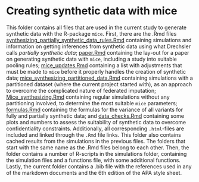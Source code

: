 # Creating synthetic data with mice

This folder contains all files that are used in the current study to generate synthetic data with the R-package `mice`. First, there are the .Rmd files [synthesizing_partially_synthetic_data_rules.Rmd](https://amices.org/Federated_imputation/mice_synthesizing/synthesizing_partially_synthetic_data_rules.html) containing simulations and information on getting inferences from synthetic data using what Drechsler calls *partially synthetic data*; [paper.Rmd](https://amices.org/Federated_imputation/mice_synthesizing/paper.html) containing the lay-out for a paper on generating synthetic data with `mice`, including a study into suitable pooling rules; [mice_updates.Rmd](https://amices.org/Federated_imputation/mice_synthesizing/mice_updates.html) containing a list with adjustments that must be made to `mice` before it properly handles the creation of synthetic data; [mice_synthesizing_partitioned_data.Rmd](https://amices.org/Federated_imputation/mice_synthesizing/mice_synthesizing_partitioned_data.html) containing simulations with a partitioned dataset (where the current project started with), as an approach to overcome the complicated nature of federated imputation; [Mice_synthesizing.Rmd](https://amices.org/Federated_imputation/mice_synthesizing/Mice_Synthesizing.html) containing regular simulations without any partitioning involved, to determine the most suitable `mice` parameters; [formulas.Rmd](https://amices.org/Federated_imputation/mice_synthesizing/formulas.html) containing the formulas for the variance of all variants for fully and partially synthetic data; and [data_checks.Rmd](https://amices.org/Federated_imputation/mice_synthesizing/data_checks.html) containing some plots and numbers to assess the suitability of synthetic data to overcome confidentiality constraints. Additionally, all corresponding `.html`-files are included and linked through the `.Rmd` file links. This folder also contains cached results from the simulations in the previous files. The folders that start with the same name as the .Rmd files belong to each other. Then, the folder contains a number of R-scripts in the simulations folder, containing the simulation files and a functions file, with some additional functions. Lastly, the current folder contains a .bib file with the references used in any of the markdown documents and the 6th edition of the APA style sheet. 
